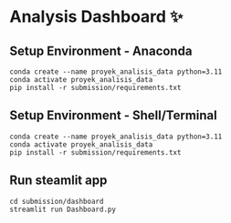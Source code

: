 # Analysis Dashboard ✨

## Setup Environment - Anaconda
```
conda create --name proyek_analisis_data python=3.11
conda activate proyek_analisis_data
pip install -r submission/requirements.txt
```

## Setup Environment - Shell/Terminal
```
conda create --name proyek_analisis_data python=3.11
conda activate proyek_analisis_data
pip install -r submission/requirements.txt
```

## Run steamlit app
```
cd submission/dashboard
streamlit run Dashboard.py
```

